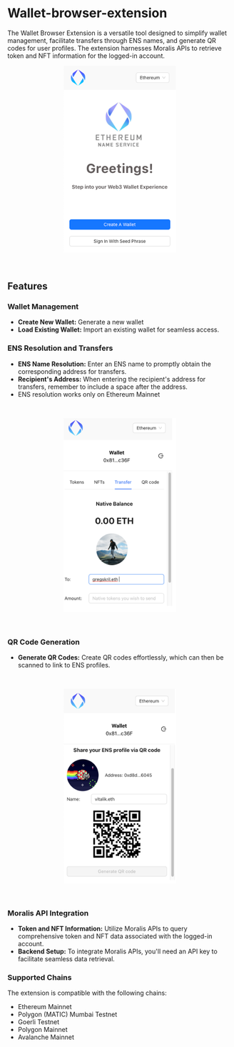 # Wallet-browser-extension

The Wallet Browser Extension is a versatile tool designed to simplify wallet management, facilitate transfers through ENS names, and generate QR codes for user profiles. The extension harnesses Moralis APIs to retrieve token and NFT information for the logged-in account.

<p align="center">
    <img src="./mwallet/src/display.png" width="50%">
</p>

<br />

## Features

### Wallet Management

- **Create New Wallet:** Generate a new wallet
- **Load Existing Wallet:** Import an existing wallet for seamless access.

### ENS Resolution and Transfers

- **ENS Name Resolution:** Enter an ENS name to promptly obtain the corresponding address for transfers.
- **Recipient's Address:** When entering the recipient's address for transfers, remember to include a space after the address.
- ENS resolution works only on Ethereum Mainnet

<br />

<p align="center">
    <img src="./mwallet/src/transfer.png" width="50%">
</p>

<br />

### QR Code Generation

- **Generate QR Codes:** Create QR codes effortlessly, which can then be scanned to link to ENS profiles.

<br />

<p align="center">
    <img src="./mwallet/src/generateqr.png" width="50%">
</p>

<br />

### Moralis API Integration

- **Token and NFT Information:** Utilize Moralis APIs to query comprehensive token and NFT data associated with the logged-in account.
- **Backend Setup:** To integrate Moralis APIs, you'll need an API key to facilitate seamless data retrieval.

### Supported Chains

The extension is compatible with the following chains:

- Ethereum Mainnet
- Polygon (MATIC) Mumbai Testnet
- Goerli Testnet
- Polygon Mainnet
- Avalanche Mainnet
